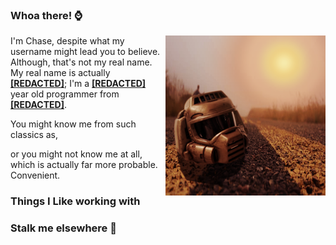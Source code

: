 ### Whoa there! :watch:

<img align="right" src="./images/helmet.png">

I'm Chase, despite what my username might lead you to believe. Although, that's not my real name. My real name is actually <ins>**[REDACTED]**</ins>; I'm a <ins>**[REDACTED]**</ins> year old programmer from <ins>**[REDACTED]**</ins>.

You might know me from such classics as,


or you might not know me at all, which is actually far more probable. Convenient.

### Things I Like working with


### Stalk me elsewhere :ghost:
